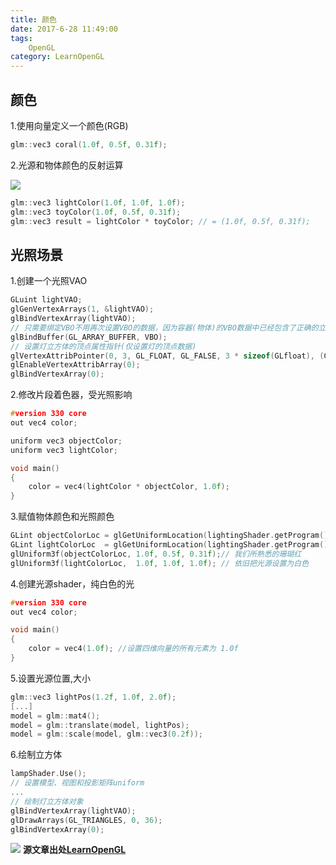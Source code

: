 ```yaml
---
title: 颜色
date: 2017-6-28 11:49:00
tags: 
    OpenGL
category: LearnOpenGL
---
```


## 颜色
1.使用向量定义一个颜色(RGB)
```C++
glm::vec3 coral(1.0f, 0.5f, 0.31f);
```
2.光源和物体颜色的反射运算

![](light_reflection.png)

```C++
glm::vec3 lightColor(1.0f, 1.0f, 1.0f);
glm::vec3 toyColor(1.0f, 0.5f, 0.31f);
glm::vec3 result = lightColor * toyColor; // = (1.0f, 0.5f, 0.31f);
```
## 光照场景
1.创建一个光照VAO
```C++
GLuint lightVAO;
glGenVertexArrays(1, &lightVAO);
glBindVertexArray(lightVAO);
// 只需要绑定VBO不用再次设置VBO的数据，因为容器(物体)的VBO数据中已经包含了正确的立方体顶点数据
glBindBuffer(GL_ARRAY_BUFFER, VBO);
// 设置灯立方体的顶点属性指针(仅设置灯的顶点数据)
glVertexAttribPointer(0, 3, GL_FLOAT, GL_FALSE, 3 * sizeof(GLfloat), (GLvoid*)0);
glEnableVertexAttribArray(0);
glBindVertexArray(0);
```
2.修改片段着色器，受光照影响
```C++
#version 330 core
out vec4 color;

uniform vec3 objectColor;
uniform vec3 lightColor;

void main()
{
    color = vec4(lightColor * objectColor, 1.0f);
}
```
3.赋值物体颜色和光照颜色
```C++
GLint objectColorLoc = glGetUniformLocation(lightingShader.getProgram(), "objectColor");
GLint lightColorLoc  = glGetUniformLocation(lightingShader.getProgram(), "lightColor");
glUniform3f(objectColorLoc, 1.0f, 0.5f, 0.31f);// 我们所熟悉的珊瑚红
glUniform3f(lightColorLoc,  1.0f, 1.0f, 1.0f); // 依旧把光源设置为白色
```
4.创建光源shader，纯白色的光
```C++
#version 330 core
out vec4 color;

void main()
{
    color = vec4(1.0f); //设置四维向量的所有元素为 1.0f
}
```
5.设置光源位置,大小
```C++
glm::vec3 lightPos(1.2f, 1.0f, 2.0f);
[...]
model = glm::mat4();
model = glm::translate(model, lightPos);
model = glm::scale(model, glm::vec3(0.2f));
```
6.绘制立方体
```C++
lampShader.Use();
// 设置模型、视图和投影矩阵uniform
...
// 绘制灯立方体对象
glBindVertexArray(lightVAO);
glDrawArrays(GL_TRIANGLES, 0, 36);
glBindVertexArray(0);
```
![](light_scene.png)
**源文章出处[LearnOpenGL](http://learnopengl-cn.readthedocs.io/zh/latest/02%20Lighting/01%20Colors/)**